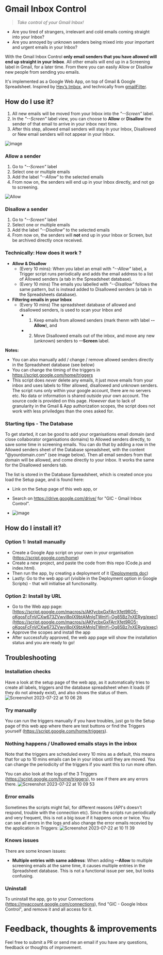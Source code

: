 # Gmail Inbox Control
> <i>Take control of your Gmail Inbox!</i>

- Are you tired of strangers, irrelevant and cold emails coming straight into your Inbox?
- Are you annoyed by unknown senders being mixed into your important and urgent emails in your Inbox?

With the Gmail Inbox Control **only email senders that you have allowed will end up straight in your Inbox**. All other emails will end up in a Screening label in Gmail, for a later time.
From there you can easily Allow or Disallow new people from sending you emails.

It's implemented as a Google Web App, on top of Gmail & Google Spreadsheet. Inspired by [Hey’s Imbox](https://www.hey.com/features/the-imbox/), and technically from [gmailFilter](https://github.com/PlanetEfficacy/gmailFilter).


## How do I use it?
1. All new emails will be moved from your Inbox into the *"--Screen"* label.
1. In the *"--Screen"* label view, you can choose to **Allow** or **Disallow** the sender of that email to arrive in your inbox next time.
2. After this step, allowed email senders will stay in your Inbox, Disallowed or New email senders will not appear in your Inbox.

![image](https://github.com/mackeian/gic/assets/789341/0e72e74c-e3f4-4ee5-abf1-2c612b7058f8)


### Allow a sender
1. Go to *"--Screen"* label
1. Select one or multiple emails
1. Add the label *"--Allow"* to the selected emails
1. From now on, the senders will end up in your Inbox directly, and not go to screening.

![Allow](https://github.com/mackeian/gic/assets/789341/e7aaad87-376f-4902-9df5-feeefff4fa6c)

### Disallow a sender
1. Go to *"--Screen"* label
2. Select one or multiple emails
3. Add the label *"--Disallow"* to the selected emails
4. From now on, the senders will **not** end up in your Inbox or Screen, but be archived directly once received.

### Technically: How does it work ?
* **Allow & Disallow**
  * (Every 10 mins): When you label an email with *"--Allow"* label, a Trigger script runs periodically and adds the email address to a list of Allowed senders (a tab in the Spreadsheet database).
  * (Every 10 mins) The emails you labelled with *"--Disallow"* follows the same pattern, but is instead added to Disallowed senders (a tab in the Spreadsheets database).
* **Filtering emails in your Inbox**
  * (Every 10 mins) The spreadsheet database of allowed and disallowed senders, is used to scan your Inbox and
    * 1) Keep emails from allowed senders (mark thenm with label **--Allow**), and
    * 2) Move Disallowed emails out of the inbox, and move any new (unknown) senders to **--Screen** label.

**Notes:**
* You can also manually add / change / remove allowed senders directly in the Spreadsheet database (see below)
* You can change the timing of the triggers in https://script.google.com/home/triggers
* This script does _never_ delete any emails, it just move emails from your inbox and uses labels to filter allowed, disallowed and unknown senders. The script runs only within your google account, there are no servers etc. No data or information is shared outside your own account. The source code is provided on this page. <i>However</i> due to lack of granularity in the Gmail & App authorization scopes, the script does  not work with less priviledges than the ones asked for.

### Starting tips - The Database
To get started, it can be good to add your organisations email domain (and close collaborator organisations domains) to Allowed senders directly, to save some time in screening emails. You can do that by adding a row in the Allowed senders sheet of the Database spreadsheet, with the content "@yourdomain.com" (see image below). Then all email senders from that domain will be allowed, and come directly to your inbox. It works the same for the Disallowed senders tab.

The list is stored in the Database Spreadsheet, which is created once you load the Setup page, and is found here:
* Link on the Setup page of this web app, or
* Search on https://drive.google.com/drive/ for "GIC - Gmail Inbox Control".

* ![image](https://github.com/mackeian/gic/assets/789341/76370c56-875b-49cc-9485-39fd7d73b1b7)

## How do I install it?



### Option 1: Install manually
* Create a Google App script on your own in your organisation (https://script.google.com/home)
* Create a new project, and paste the code from this repo (Code.js and index.html).
* Then run the app, by creating a deployment of it ([Deployments doc](https://developers.google.com/apps-script/concepts/deployments))
* Lastly: Go to the web app url (visible in the Deployment option in Google Scripts) - that will initialise all functionality.

### Option 2: Install by URL
* Go to the Web app page: [https://script.google.com/macros/s/AKfycbxGxFArrXfet9RO5-oKgosFcFnVCXw673ZVwvl8pIX9btAMnlgTWmYj-Og85Bz7nXERyg/exec](https://script.google.com/macros/s/AKfycbxGxFArrXfet9RO5-oKgosFcFnVCXw673ZVwvl8pIX9btAMnlgTWmYj-Og85Bz7nXERyg/exec)
* Approve the scopes and install the app
* After successfully approved, the web app page will show the installation status and you are ready to go!


## Troubleshooting
### Installation checks
Have a look at the setup page of the web app, as it automatically tries to create all labels, triggers and the database spreadsheet when it loads (if they do not already exist), and also shows the status of them.
![Screenshot 2023-07-22 at 10 06 28](https://github.com/mackeian/gic/assets/789341/6c4f98ac-233b-4853-900a-7ddc711abbe4)


### Try manually
You can run the triggers manually if you have troubles, just go to the Setup page of this web app where there are test buttons or find the Triggers yourself (https://script.google.com/home/triggers).

### Nothing happens / Unallowed emails stays in the inbox
Note that the triggers are scheduled every 10 mins as a default, this means that for up to 10 mins emails can be in your inbox until they are moved. You can change the periodicity of the triggers if you want this to run more often.

You can also look at the logs of the 3 Triggers (https://script.google.com/home/triggers), to see if there are any errors there.
![Screenshot 2023-07-22 at 10 09 53](https://github.com/mackeian/gic/assets/789341/286c278b-ba85-45b1-bf25-d9e43e4f28ed)

### Error emails
Sometimes the scripts might fail, for different reasons (API's doesn't respond, trouble with the connection etc). Since the scripts run periodically and very frequent, this is not a big issue if it happens once or twice. You can see all errors in the logs and also change the error emails recevied by the application in Triggers:
![Screenshot 2023-07-22 at 10 11 39](https://github.com/mackeian/gic/assets/789341/3bcc215f-549b-4371-adc9-8ef8abda92f5)


### Knows issues
There are some known issues:
* **Multiple entries with same address**: When adding **--Allow** to multiple screening emails at the same time, it causes multiple entries in the Spreadsheet database. This is not a functional issue per see, but looks confusing.

  
### Uninstall
To uninstall the app, go to your Connections (https://myaccount.google.com/connections), find "GIC - Google Inbox Control", and remove it and all access for it.

# Feedback, thoughts & improvements
Feel free to submit a PR or send me an email if you have any questions, feedback or thoughts of improvement.
